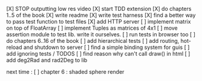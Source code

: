 [X] STOP outputting low res video
[X] start TDD extension
[X] do chapters 1..5 of the book
[X] write readme
[X] write test harness
[X] find a better way to pass test function to test files
[X] add HTTP server
[ ] implement matrix on top of FloatArray
[ ] implement Tuples as matrices of 4x1
[ ] move assertion module to test lib. write it ourselves.
[ ] run tests in browser too
[ ] do chapters 6..16 of the book
[ ] add hierarchical tests
[ ] add routing, hot-reload and shutdown to server
[ ] find a simple binding system for guis
[ ] add ignoring tests / TODOS
[ ] find reason why can't call draw() in html
[ ] add deg2Rad and rad2Deg to lib


next time : 
[ ] chapter 6 : shaded sphere render
